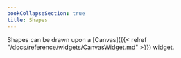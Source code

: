 ```yaml
---
bookCollapseSection: true
title: Shapes
---
```

Shapes can be drawn upon a [Canvas]({{< relref "/docs/reference/widgets/CanvasWidget.md" >}}) widget.